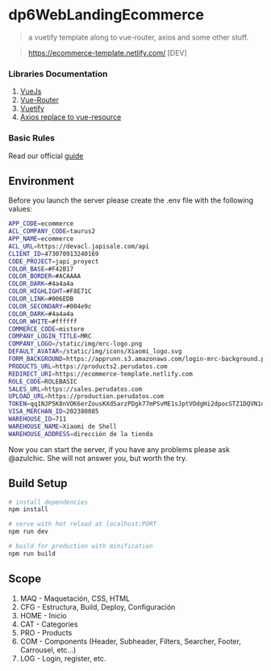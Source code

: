 # dp6WebLandingEcommerce

> a vuetify template along to vue-router, axios and some other stuff.

> https://ecommerce-template.netlify.com/ [DEV]

### Libraries Documentation

1.  [VueJs](vuejs.org)
2.  [Vue-Router](https://router.vuejs.org/en/)
3.  [Vuetify](http://next.vuetifyjs.com)
4.  [Axios replace to vue-resource](https://github.com/axios/axios)

### Basic Rules

Read our official [guide](https://style-guide.eperedo.com/)

## Environment

Before you launch the server please create the .env file with the following values:

```bash
APP_CODE=ecommerce
ACL_COMPANY_CODE=taurus2
APP_NAME=ecommerce
ACL_URL=https://devacl.japisale.com/api
CLIENT_ID=473070913240169
CODE_PROJECT=japi_proyect
COLOR_BASE=#F42B17
COLOR_BORDER=#ACAAAA
COLOR_DARK=#4a4a4a
COLOR_HIGHLIGHT=#F8E71C
COLOR_LINK=#006EDB
COLOR_SECONDARY=#004e9c
COLOR_DARK=#4a4a4a
COLOR_WHITE=#ffffff
COMMERCE_CODE=mistore
COMPANY_LOGIN_TITLE=MRC
COMPANY_LOGO=/static/img/mrc-logo.png
DEFAULT_AVATAR=/static/img/icons/Xiaomi_logo.svg
FORM_BACKGROUND=https://apprunn.s3.amazonaws.com/login-mrc-background.png
PRODUCTS_URL=https://products2.perudatos.com
REDIRECT_URI=https://ecommerce-template.netlify.com
ROLE_CODE=ROLEBASIC
SALES_URL=https://sales.perudatos.com
UPLOAD_URL=https://production.perudatos.com
TOKEN=qq1NJP5K8nVOK6erZousKXd5arzPDgk77mPSvME1sJptVOdgHi2dpocSTZ1DQVN1nhx51gznMqOqQbaKiwgJ8013VR65Gxls6wB6OVkOnBMI1ZzpumgJrD0jmrPVJYiNaGybqTcsIV9YUCxAYI1nYkTMWWIoVrpy250iWiS1RLvxcahDUjLqZGyBq0jjdelU2HavPig3YdLBeeZUFCCjSoRmIUuDxvCV2pdRkrTUtG0aU5k0DTxxxtR2w19w7YXUpJpWDJ2gpn85SpQTqWhoGf0xcCVQVkAiKmazNV7ifdmB9fjVqOtJHbPBiA2
VISA_MERCHAN_ID=202380085
WAREHOUSE_ID=711
WAREHOUSE_NAME=Xiaomi de Shell
WAREHOUSE_ADDRESS=dirección de la tienda
```

Now you can start the server, if you have any problems please ask @azulchic. She will not answer you, but worth the try.

## Build Setup

```bash
# install dependencies
npm install

# serve with hot reload at localhost:PORT
npm run dev

# build for production with minification
npm run build 
```

## Scope

1. MAQ - Maquetación, CSS, HTML
2. CFG - Estructura, Build, Deploy, Configuración
3. HOME - Inicio
4. CAT - Categories
5. PRO - Products
6. COM - Components (Header, Subheader, Filters, Searcher, Footer, Carrousel, etc...)
7. LOG - Login, register, etc.

